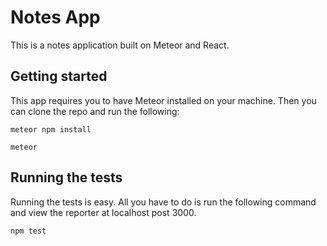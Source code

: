 # Notes App

This is a notes application built on Meteor and React.

## Getting started

This app requires you to have Meteor installed on your machine. Then you can clone the repo and run the following:

```
meteor npm install
```

```
meteor
```

## Running the tests

Running the tests is easy. All you have to do is run the following command and view the reporter at localhost post 3000.

```
npm test
```
